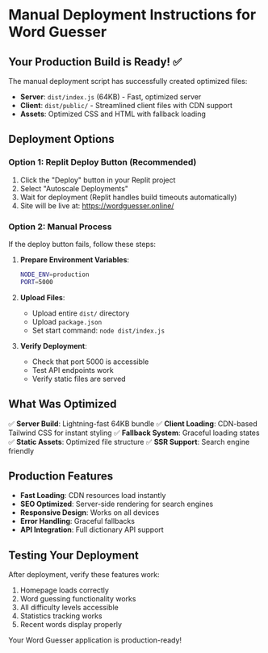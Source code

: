 # Manual Deployment Instructions for Word Guesser

## Your Production Build is Ready! ✅

The manual deployment script has successfully created optimized files:
- **Server**: `dist/index.js` (64KB) - Fast, optimized server
- **Client**: `dist/public/` - Streamlined client files with CDN support
- **Assets**: Optimized CSS and HTML with fallback loading

## Deployment Options

### Option 1: Replit Deploy Button (Recommended)
1. Click the "Deploy" button in your Replit project
2. Select "Autoscale Deployments"
3. Wait for deployment (Replit handles build timeouts automatically)
4. Site will be live at: https://wordguesser.online/

### Option 2: Manual Process
If the deploy button fails, follow these steps:

1. **Prepare Environment Variables**:
   ```bash
   NODE_ENV=production
   PORT=5000
   ```

2. **Upload Files**:
   - Upload entire `dist/` directory
   - Upload `package.json`
   - Set start command: `node dist/index.js`

3. **Verify Deployment**:
   - Check that port 5000 is accessible
   - Test API endpoints work
   - Verify static files are served

## What Was Optimized

✅ **Server Build**: Lightning-fast 64KB bundle
✅ **Client Loading**: CDN-based Tailwind CSS for instant styling
✅ **Fallback System**: Graceful loading states
✅ **Static Assets**: Optimized file structure
✅ **SSR Support**: Search engine friendly

## Production Features

- **Fast Loading**: CDN resources load instantly
- **SEO Optimized**: Server-side rendering for search engines
- **Responsive Design**: Works on all devices
- **Error Handling**: Graceful fallbacks
- **API Integration**: Full dictionary API support

## Testing Your Deployment

After deployment, verify these features work:
1. Homepage loads correctly
2. Word guessing functionality works
3. All difficulty levels accessible
4. Statistics tracking works
5. Recent words display properly

Your Word Guesser application is production-ready!